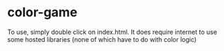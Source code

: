 # color-game

To use, simply double click on index.html. It does require internet to use some hosted libraries (none of which have to do with color logic)
